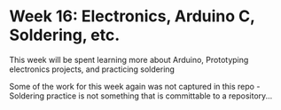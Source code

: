 # Week 16:  Electronics, Arduino C, Soldering, etc.

This week will be spent learning more about Arduino, Prototyping electronics
projects, and practicing soldering

Some of the work for this week again was not captured in this repo - Soldering
practice is not something that is committable to a repository...
